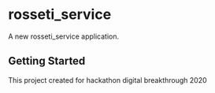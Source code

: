 # rosseti_service

A new rosseti_service application.

## Getting Started

This project created for hackathon digital breakthrough 2020
